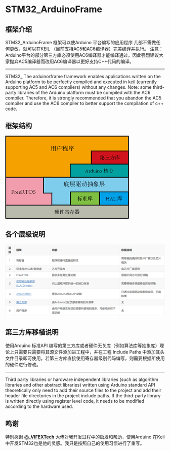# STM32_ArduinoFrame
## 框架介绍
STM32_ArduinoFrame 框架可以使Arduino 平台编写的应用程序 几部不需做任何更改，就可以在KEIL （目前支持AC5和AC6编译器）完美编译并执行。
注意：Arduino平台的部分第三方库必须使用AC6编译器才能编译通过。因此强烈建议大家抛弃AC5编译器而改用AC6编译器以更好支持C++代码的编译。

---

STM32_ The arduinorframe framework enables applications written on the Arduino platform to be perfectly compiled and executed in keil (currently supporting AC5 and AC6 compilers) without any changes.
Note: some third-party libraries of the Arduino platform must be compiled with the AC6 compiler. Therefore, it is strongly recommended that you abandon the AC5 compiler and use the AC6 compiler to better support the compilation of c++ code.

## 框架结构

![软件框架](STM32F10xxSTD_LLA_Arduino/DOC/DOC/images/frame.jpg)



## 各个层级说明

![软件框架](DOC/images/frameDescription.PNG)

## 第三方库移植说明
使用Arduino 标准API 编写的第三方库或者硬件无关库（例如算法库等抽象库）理论上只需要只需要将其源文件添加进工程中，并在工程 Include Paths 中添加其头文件目录即可使用。若第三方库直接使用寄存器级别代码编写，则需要根据所使用的硬件进行修改。

---

Third party libraries or hardware independent libraries (such as algorithm libraries and other abstract libraries) written using Arduino standard API theoretically only need to add their source files to the project and add their header file directories in the project include paths. If the third-party library is written directly using register level code, it needs to be modified according to the hardware used.

## 鸣谢
特别感谢 [**@_VIFEXTech**](https://github.com/FASTSHIFT) 大佬对我开发过程中的启发和帮助，使用Arduino 在Keil中开发STM32也是他的灵感。我只是按照自己的使用习惯进行了重写。
